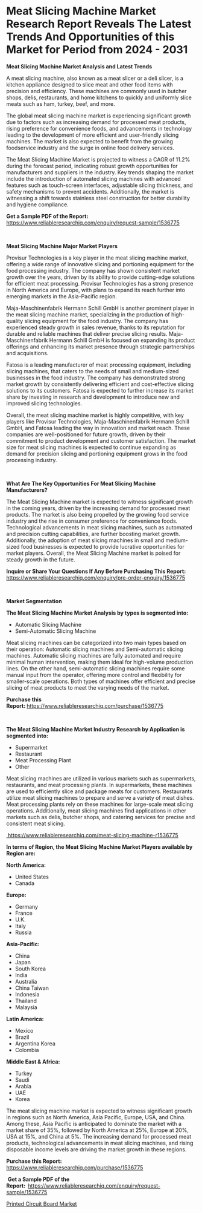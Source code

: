 <p><h1>Meat Slicing Machine Market Research Report Reveals The Latest Trends And Opportunities of this Market for Period from 2024 - 2031</h1></p><p><strong>Meat Slicing Machine Market Analysis and Latest Trends</strong></p>
<p><p>A meat slicing machine, also known as a meat slicer or a deli slicer, is a kitchen appliance designed to slice meat and other food items with precision and efficiency. These machines are commonly used in butcher shops, delis, restaurants, and home kitchens to quickly and uniformly slice meats such as ham, turkey, beef, and more.</p><p>The global meat slicing machine market is experiencing significant growth due to factors such as increasing demand for processed meat products, rising preference for convenience foods, and advancements in technology leading to the development of more efficient and user-friendly slicing machines. The market is also expected to benefit from the growing foodservice industry and the surge in online food delivery services.</p><p>The Meat Slicing Machine Market is projected to witness a CAGR of 11.2% during the forecast period, indicating robust growth opportunities for manufacturers and suppliers in the industry. Key trends shaping the market include the introduction of automated slicing machines with advanced features such as touch-screen interfaces, adjustable slicing thickness, and safety mechanisms to prevent accidents. Additionally, the market is witnessing a shift towards stainless steel construction for better durability and hygiene compliance.</p></p>
<p><strong>Get a Sample PDF of the Report:&nbsp;</strong> <a href="https://www.reliableresearchiq.com/enquiry/request-sample/1536775">https://www.reliableresearchiq.com/enquiry/request-sample/1536775</a></p>
<p>&nbsp;</p>
<p><strong>Meat Slicing Machine Major Market Players</strong></p>
<p><p>Provisur Technologies is a key player in the meat slicing machine market, offering a wide range of innovative slicing and portioning equipment for the food processing industry. The company has shown consistent market growth over the years, driven by its ability to provide cutting-edge solutions for efficient meat processing. Provisur Technologies has a strong presence in North America and Europe, with plans to expand its reach further into emerging markets in the Asia-Pacific region.</p><p>Maja-Maschinenfabrik Hermann Schill GmbH is another prominent player in the meat slicing machine market, specializing in the production of high-quality slicing equipment for the food industry. The company has experienced steady growth in sales revenue, thanks to its reputation for durable and reliable machines that deliver precise slicing results. Maja-Maschinenfabrik Hermann Schill GmbH is focused on expanding its product offerings and enhancing its market presence through strategic partnerships and acquisitions.</p><p>Fatosa is a leading manufacturer of meat processing equipment, including slicing machines, that caters to the needs of small and medium-sized businesses in the food industry. The company has demonstrated strong market growth by consistently delivering efficient and cost-effective slicing solutions to its customers. Fatosa is expected to further increase its market share by investing in research and development to introduce new and improved slicing technologies.</p><p>Overall, the meat slicing machine market is highly competitive, with key players like Provisur Technologies, Maja-Maschinenfabrik Hermann Schill GmbH, and Fatosa leading the way in innovation and market reach. These companies are well-positioned for future growth, driven by their commitment to product development and customer satisfaction. The market size for meat slicing machines is expected to continue expanding as demand for precision slicing and portioning equipment grows in the food processing industry.</p></p>
<p>&nbsp;</p>
<p><strong>What Are The Key Opportunities For Meat Slicing Machine Manufacturers?</strong></p>
<p><p>The Meat Slicing Machine market is expected to witness significant growth in the coming years, driven by the increasing demand for processed meat products. The market is also being propelled by the growing food service industry and the rise in consumer preference for convenience foods. Technological advancements in meat slicing machines, such as automated and precision cutting capabilities, are further boosting market growth. Additionally, the adoption of meat slicing machines in small and medium-sized food businesses is expected to provide lucrative opportunities for market players. Overall, the Meat Slicing Machine market is poised for steady growth in the future.</p></p>
<p><strong>Inquire or Share Your Questions If Any Before Purchasing This Report:</strong> <a href="https://www.reliableresearchiq.com/enquiry/pre-order-enquiry/1536775">https://www.reliableresearchiq.com/enquiry/pre-order-enquiry/1536775</a></p>
<p>&nbsp;</p>
<p><strong>Market Segmentation</strong></p>
<p><strong>The Meat Slicing Machine Market Analysis by types is segmented into:</strong></p>
<p><ul><li>Automatic Slicing Machine</li><li>Semi-Automatic Slicing Machine</li></ul></p>
<p><p>Meat slicing machines can be categorized into two main types based on their operation: Automatic slicing machines and Semi-automatic slicing machines. Automatic slicing machines are fully automated and require minimal human intervention, making them ideal for high-volume production lines. On the other hand, semi-automatic slicing machines require some manual input from the operator, offering more control and flexibility for smaller-scale operations. Both types of machines offer efficient and precise slicing of meat products to meet the varying needs of the market.</p></p>
<p><strong>Purchase this Report:&nbsp;</strong><a href="https://www.reliableresearchiq.com/purchase/1536775">https://www.reliableresearchiq.com/purchase/1536775</a></p>
<p>&nbsp;</p>
<p><strong>The Meat Slicing Machine Market Industry Research by Application is segmented into:</strong></p>
<p><ul><li>Supermarket</li><li>Restaurant</li><li>Meat Processing Plant</li><li>Other</li></ul></p>
<p><p>Meat slicing machines are utilized in various markets such as supermarkets, restaurants, and meat processing plants. In supermarkets, these machines are used to efficiently slice and package meats for customers. Restaurants utilize meat slicing machines to prepare and serve a variety of meat dishes. Meat processing plants rely on these machines for large-scale meat slicing operations. Additionally, meat slicing machines find applications in other markets such as delis, butcher shops, and catering services for precise and consistent meat slicing.</p></p>
<p><a href="https://www.reliableresearchiq.com/meat-slicing-machine-r1536775">&nbsp;https://www.reliableresearchiq.com/meat-slicing-machine-r1536775</a></p>
<p><strong>In terms of Region, the Meat Slicing Machine Market Players available by Region are:</strong></p>
<p>
    <p> <strong> North America: </strong>
        <ul>
            <li>United States</li>
            <li>Canada</li>
        </ul>
        </p> 
    <p> <strong> Europe: </strong>
        <ul>
            <li>Germany</li>
            <li>France</li>
            <li>U.K.</li>
            <li>Italy</li>
            <li>Russia</li>
        </ul>
        </p> 
    <p> <strong> Asia-Pacific: </strong>
        <ul>
            <li>China</li>
            <li>Japan</li>
            <li>South Korea</li>
            <li>India</li>
            <li>Australia</li>
            <li>China Taiwan</li>
            <li>Indonesia</li>
            <li>Thailand</li>
            <li>Malaysia</li>
        </ul>
        </p> 
    <p> <strong> Latin America: </strong>
        <ul>
            <li>Mexico</li>
            <li>Brazil</li>
            <li>Argentina Korea</li>
            <li>Colombia</li>
        </ul>
        </p> 
    <p> <strong> Middle East & Africa: </strong>
        <ul>
            <li>Turkey</li>
            <li>Saudi</li>
            <li>Arabia</li>
            <li>UAE</li>
            <li>Korea</li>
        </ul>
    </p>
    </p>
<p><p>The meat slicing machine market is expected to witness significant growth in regions such as North America, Asia Pacific, Europe, USA, and China. Among these, Asia Pacific is anticipated to dominate the market with a market share of 35%, followed by North America at 25%, Europe at 20%, USA at 15%, and China at 5%. The increasing demand for processed meat products, technological advancements in meat slicing machines, and rising disposable income levels are driving the market growth in these regions.</p></p>
<p><strong>Purchase this Report: </strong><a href="https://www.reliableresearchiq.com/purchase/1536775">https://www.reliableresearchiq.com/purchase/1536775</a></p>
<p>&nbsp;<strong>Get a Sample PDF of the Report:&nbsp;&nbsp;</strong><a href="https://www.reliableresearchiq.com/enquiry/request-sample/1536775">https://www.reliableresearchiq.com/enquiry/request-sample/1536775</a></p>
<p><strong></strong></p>
<p><p><a href="https://issuu.com/reportprime-2/docs/printed-circuit-board-market-size-2030.pptx">Printed Circuit Board Market</a></p></p>